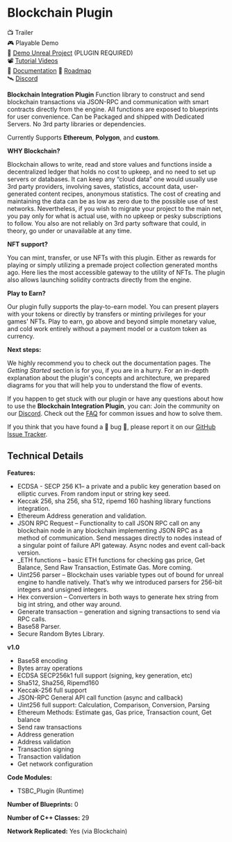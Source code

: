 # Blockchain Plugin

📺 Trailer <br/>
🎮 Playable Demo <br/>
🔌 [Demo Unreal Project](https://dev.azure.com/3StudioOnline/Public%20Resources/_git/Web3UE) (PLUGIN REQUIRED) <br/>
📽 [Tutorial Videos](https://www.youtube.com/watch?v=Qp_JcKgtlzw&list=PLTztLWdi2XEG8sSoCs_lmqXq1_yvlWmkk) <br/>
📖 [Documentation](https://3studioonline.github.io/TSBC-Documentation)
📆 [Roadmap](https://3studioonline.github.io/TSBC-Documentation/roadmap) <br/>
🛰 [Discord](https://discord.gg/3studio) <br/>

**Blockchain Integration Plugin**
Function library to construct and send blockchain transactions via JSON-RPC and communication with smart contracts directly from the engine. All functions are exposed to blueprints for user convenience. Can be Packaged and shipped with Dedicated Servers. No 3rd party libraries or dependencies.

Currently Supports **Ethereum**, **Polygon**, and **custom**. 

**WHY Blockchain?**

Blockchain allows to write, read and store values and functions inside a decentralized ledger that holds no cost to upkeep, and no need to set up servers or databases. It can keep any “cloud data” one would usually use 3rd party providers, involving saves, statistics, account data, user-generated content recipes, anonymous statistics. The cost of creating and maintaining the data can be as low as zero due to the possible use of test networks. Nevertheless, if you wish to migrate your project to the main net, you pay only for what is actual use, with no upkeep or pesky subscriptions to follow. You also are not reliably on 3rd party software that could, in theory, go under or unavailable at any time. 

**NFT support?**

You can mint, transfer, or use NFTs with this plugin. Either as rewards for playing or simply utilizing a premade project collection generated months ago. Here lies the most accessible gateway to the utility of NFTs. The plugin also allows launching solidity contracts directly from the engine.

**Play to Earn?**

Our plugin fully supports the play-to-earn model. You can present players with your tokens or directly by transfers or minting privileges for your games' NFTs. Play to earn, go above and beyond simple monetary value, and cold work entirely without a payment model or a custom token as currency.

**Next steps:**

We highly recommend you to check out the documentation pages. The *Getting Started* section is for you, if you are in a
hurry. For an in-depth explanation about the plugin's concepts and architecture, we prepared diagrams for you that will help you to understand the flow of
events.

If you happen to get stuck with our plugin or have any questions about how to use the **Blockchain Integration Plugin**, you can:
Join the community on our [Discord](https://discord.gg/3studio).
Check out the [FAQ](https://3studioonline.github.io/TSBC-Documentation/docs/faq) for common issues and how to solve them.

If you think that you have found a 🐞 bug 🐞, please report it on our [GitHub Issue Tracker](https://github.com/3studioonline/TSBC-Documentation/issues).

## Technical Details

**Features:**
- ECDSA - SECP 256 K1– a private and a public key generation based on elliptic curves. From random input or string key seed.
- Keccak 256, sha 256, sha 512, ripemd 160 hashing library functions integration.
- Ethereum Address generation and validation.
- JSON RPC Request – Functionality to call JSON RPC call on any blockchain node in any blockchain implementing JSON RPC as a method of communication. Send messages directly to nodes instead of a singular point of failure API gateway. Async nodes and event call-back version.
- _ETH functions – basic ETH functions for checking gas price, Get Balance, Send Raw Transaction, Estimate Gas. More coming.
- Uint256 parser – Blockchain uses variable types out of bound for unreal engine to handle natively. That’s why we introduced parsers for 256-bit integers and unsigned integers.
- Hex conversion – Converters in both ways to generate hex string from big int string, and other way around.
- Generate transaction – generation and signing transactions to send via RPC calls.
- Base58 Parser.
- Secure Random Bytes Library.

**v1.0**
- Base58 encoding
- Bytes array operations
- ECDSA SECP256k1 full support (signing, key generation, etc)
- Sha512, Sha256, Ripemd160
- Keccak-256 full support
- JSON-RPC General API call function (async and callback)
- Uint256 full support: Calculation, Comparison, Conversion, Parsing
- Ethereum Methods: Estimate gas, Gas price, Transaction count, Get balance
- Send raw transactions
- Address generation
- Address validation
- Transaction signing
- Transaction validation
- Get network configuration

**Code Modules:**
- TSBC_Plugin (Runtime)

**Number of Blueprints:** 0

**Number of C++ Classes:** 29

**Network Replicated:** Yes (via Blockchain)
